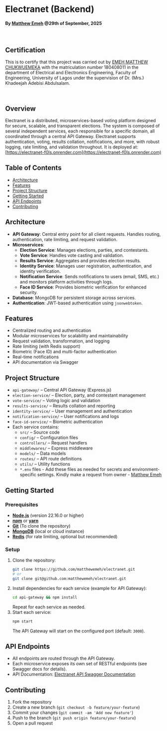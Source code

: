 # Electranet (Backend)

#### By [Matthew Emeh](https://github.com/matthewemeh) @29th of September, 2025

<br>

## Certification

This is to certify that this project was carried out by [EMEH MATTHEW CHUKWUEMEKA](https://github.com/matthewemeh) with the matriculation number 180408011 in the department of Electrical and Electronics Engineering, Faculty of Engineering, University of Lagos under the supervision of Dr. (Mrs.) Khadeejah Adebisi Abdulsalam.

<br>

## Overview

Electranet is a distributed, microservices-based voting platform designed for secure, scalable, and transparent elections. The system is composed of several independent services, each responsible for a specific domain, all coordinated through a central API Gateway. Electranet supports authentication, voting, results collation, notifications, and more, with robust logging, rate limiting, and validation throughout. It is deployed at: [https://electranet-f0ls.onrender.com](https://electranet-f0ls.onrender.com)

## Table of Contents

- [Architecture](#architecture)
- [Features](#features)
- [Project Structure](#project-structure)
- [Getting Started](#getting-started)
- [API Endpoints](#api-endpoints)
- [Contributing](#contributing)

## Architecture

- **API Gateway**: Central entry point for all client requests. Handles routing, authentication, rate limiting, and request validation.
- **Microservices**:
  - **Election Service**: Manages elections, parties, and contestants.
  - **Vote Service**: Handles vote casting and validation.
  - **Results Service**: Aggregates and provides election results.
  - **Identity Service**: Manages user registration, authentication, and identity verification.
  - **Notification Service**: Sends notifications to users (email, SMS, etc.) and monitors platform activities through logs.
  - **Face ID Service**: Provides biometric verification for enhanced security.
- **Database**: MongoDB for persistent storage across services.
- **Authentication**: JWT-based authentication using `jsonwebtoken`.

## Features

- Centralized routing and authentication
- Modular microservices for scalability and maintainability
- Request validation, transformation, and logging
- Rate limiting (with Redis support)
- Biometric (Face ID) and multi-factor authentication
- Real-time notifications
- API documentation via Swagger

## Project Structure

- `api-gateway/` – Central API Gateway (Express.js)
- `election-service/` – Election, party, and contestant management
- `vote-service/` – Voting logic and validation
- `results-service/` – Results collation and reporting
- `identity-service/` – User management and authentication
- `notification-service/` – User notifications and logs
- `face-id-service/` – Biometric authentication
- Each service contains:
  - `src/` – Source code
  - `config/` – Configuration files
  - `controllers/` – Request handlers
  - `middlewares/` – Express middleware
  - `models/` – Data models
  - `routes/` – API route definitions
  - `utils/` – Utility functions
  - `*.env` files - Add these files as needed for secrets and environment-specific settings. Kindly make a request from owner - [Matthew Emeh](https://github.com/matthewemeh)

## Getting Started

### Prerequisites

- [**Node.js**](https://nodejs.org/) (version 22.16.0 or higher)
- [**npm**](https://www.npmjs.com/) or [**yarn**](https://yarnpkg.com/)
- [**Git**](https://git-scm.com/) (To clone the repository)
- [**MongoDB**](https://www.mongodb.com/) (local or cloud instance)
- [**Redis**](https://github.com/tporadowski/redis/releases) (for rate limiting, optional but recommended)

### Setup

1. Clone the repository:
   ```bash
   git clone https://github.com/matthewemeh/electranet.git
   # or
   git clone git@github.com:matthewemeh/electranet.git
   ```
2. Install dependencies for each service (example for API Gateway):
   ```bash
   cd api-gateway && npm install
   ```
   Repeat for each service as needed.
3. Start each service:
   ```bash
   npm start
   ```
   The API Gateway will start on the configured port (default: `3000`).

## API Endpoints

- All endpoints are routed through the API Gateway.
- Each microservice exposes its own set of RESTful endpoints (see Swagger docs for details).
- API Documentation: [Electranet API Swagger Documentation](https://electranet-f0ls.onrender.com/api-docs)

## Contributing

1. Fork the repository
2. Create a new branch (`git checkout -b feature/your-feature`)
3. Commit your changes (`git commit -am 'Add new feature'`)
4. Push to the branch (`git push origin feature/your-feature`)
5. Open a pull request
